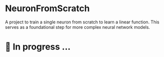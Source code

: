 # NeuronFromScratch
A project to train a single neuron from scratch to learn a linear function. This serves as a foundational step for more complex neural network models.


# 🚧 In progress ...

